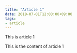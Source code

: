 ```yaml
---
title: "Article 1"
date: 2018-07-01T12:00:00+09:00
tags:
- article
---
```


This is article 1

<!--more-->

This is the content of article 1